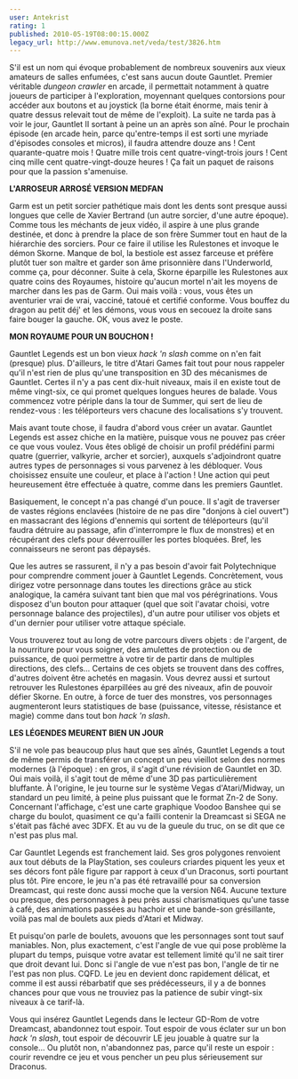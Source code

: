 ```yaml
---
user: Antekrist
rating: 1
published: 2010-05-19T08:00:15.000Z
legacy_url: http://www.emunova.net/veda/test/3826.htm
---
```

S'il est un nom qui évoque probablement de nombreux souvenirs aux vieux amateurs de salles enfumées, c'est sans aucun doute Gauntlet. Premier véritable _dungeon crawler_ en arcade, il permettait notamment à quatre joueurs de participer à l'exploration, moyennant quelques contorsions pour accéder aux boutons et au joystick (la borne était énorme, mais tenir à quatre dessus relevait tout de même de l'exploit). La suite ne tarda pas à voir le jour, Gauntlet II sortant à peine un an après son aîné. Pour le prochain épisode (en arcade hein, parce qu'entre-temps il est sorti une myriade d'épisodes consoles et micros), il faudra attendre douze ans ! Cent quarante-quatre mois ! Quatre mille trois cent quatre-vingt-trois jours ! Cent cinq mille cent quatre-vingt-douze heures ! Ça fait un paquet de raisons pour que la passion s'amenuise.  

  

**L'ARROSEUR ARROSÉ VERSION MEDFAN**  

Garm est un petit sorcier pathétique mais dont les dents sont presque aussi longues que celle de Xavier Bertrand (un autre sorcier, d'une autre époque). Comme tous les méchants de jeux vidéo, il aspire à une plus grande destinée, et donc à prendre la place de son frère Summer tout en haut de la hiérarchie des sorciers. Pour ce faire il utilise les Rulestones et invoque le démon Skorne. Manque de bol, la bestiole est assez farceuse et préfère plutôt tuer son maître et garder son âme prisonnière dans l'Underworld, comme ça, pour déconner. Suite à cela, Skorne éparpille les Rulestones aux quatre coins des Royaumes, histoire qu'aucun mortel n'ait les moyens de marcher dans les pas de Garm. Oui mais voilà : vous, vous êtes un aventurier vrai de vrai, vacciné, tatoué et certifié conforme. Vous bouffez du dragon au petit déj' et les démons, vous vous en secouez la droite sans faire bouger la gauche. OK, vous avez le poste.  

  

**MON ROYAUME POUR UN BOUCHON !**  

Gauntlet Legends est un bon vieux _hack 'n slash_ comme on n'en fait (presque) plus. D'ailleurs, le titre d'Atari Games fait tout pour nous rappeler qu'il n'est rien de plus qu'une transposition en 3D des mécanismes de Gauntlet. Certes il n'y a pas cent dix-huit niveaux, mais il en existe tout de même vingt-six, ce qui promet quelques longues heures de balade. Vous commencez votre périple dans la tour de Summer, qui sert de lieu de rendez-vous : les téléporteurs vers chacune des localisations s'y trouvent.  

Mais avant toute chose, il faudra d'abord vous créer un avatar. Gauntlet Legends est assez chiche en la matière, puisque vous ne pouvez pas créer ce que vous voulez. Vous êtes obligé de choisir un profil prédéfini parmi quatre (guerrier, valkyrie, archer et sorcier), auxquels s'adjoindront quatre autres types de personnages si vous parvenez à les débloquer. Vous choisissez ensuite une couleur, et place à l'action ! Une action qui peut heureusement être effectuée à quatre, comme dans les premiers Gauntlet.  

Basiquement, le concept n'a pas changé d'un pouce. Il s'agit de traverser de vastes régions enclavées (histoire de ne pas dire "donjons à ciel ouvert") en massacrant des légions d'ennemis qui sortent de téléporteurs (qu'il faudra détruire au passage, afin d'interrompre le flux de monstres) et en récupérant des clefs pour déverrouiller les portes bloquées. Bref, les connaisseurs ne seront pas dépaysés.  

Que les autres se rassurent, il n'y a pas besoin d'avoir fait Polytechnique pour comprendre comment jouer à Gauntlet Legends. Concrètement, vous dirigez votre personnage dans toutes les directions grâce au stick analogique, la caméra suivant tant bien que mal vos pérégrinations. Vous disposez d'un bouton pour attaquer (quel que soit l'avatar choisi, votre personnage balance des projectiles), d'un autre pour utiliser vos objets et d'un dernier pour utiliser votre attaque spéciale.  

Vous trouverez tout au long de votre parcours divers objets : de l'argent, de la nourriture pour vous soigner, des amulettes de protection ou de puissance, de quoi permettre à votre tir de partir dans de multiples directions, des clefs... Certains de ces objets se trouvent dans des coffres, d'autres doivent être achetés en magasin. Vous devrez aussi et surtout retrouver les Rulestones éparpillées au gré des niveaux, afin de pouvoir défier Skorne. En outre, à force de tuer des monstres, vos personnages augmenteront leurs statistiques de base (puissance, vitesse, résistance et magie) comme dans tout bon _hack 'n slash_.  

  

**LES LÉGENDES MEURENT BIEN UN JOUR**  

S'il ne vole pas beaucoup plus haut que ses aînés, Gauntlet Legends a tout de même permis de transférer un concept un peu vieillot selon des normes modernes (à l'époque) : en gros, il s'agit d'une révision de Gauntlet en 3D. Oui mais voilà, il s'agit tout de même d'une 3D pas particulièrement bluffante. À l'origine, le jeu tourne sur le système Vegas d'Atari/Midway, un standard un peu limité, à peine plus puissant que le format Zn-2 de Sony. Concernant l'affichage, c'est une carte graphique Voodoo Banshee qui se charge du boulot, quasiment ce qu'a failli contenir la Dreamcast si SEGA ne s'était pas fâché avec 3DFX. Et au vu de la gueule du truc, on se dit que ce n'est pas plus mal.  

Car Gauntlet Legends est franchement laid. Ses gros polygones renvoient aux tout débuts de la PlayStation, ses couleurs criardes piquent les yeux et ses décors font pâle figure par rapport à ceux d'un Draconus, sorti pourtant plus tôt. Pire encore, le jeu n'a pas été retravaillé pour sa conversion Dreamcast, qui reste donc aussi moche que la version N64\. Aucune texture ou presque, des personnages à peu près aussi charismatiques qu'une tasse à café, des animations passées au hachoir et une bande-son grésillante, voilà pas mal de boulets aux pieds d'Atari et Midway.  

Et puisqu'on parle de boulets, avouons que les personnages sont tout sauf maniables. Non, plus exactement, c'est l'angle de vue qui pose problème la plupart du temps, puisque votre avatar est tellement limité qu'il ne sait tirer que droit devant lui. Donc si l'angle de vue n'est pas bon, l'angle de tir ne l'est pas non plus. CQFD. Le jeu en devient donc rapidement délicat, et comme il est aussi rébarbatif que ses prédécesseurs, il y a de bonnes chances pour que vous ne trouviez pas la patience de subir vingt-six niveaux à ce tarif-là.  

Vous qui insérez Gauntlet Legends dans le lecteur GD-Rom de votre Dreamcast, abandonnez tout espoir. Tout espoir de vous éclater sur un bon _hack 'n slash_, tout espoir de découvrir LE jeu jouable à quatre sur la console... Ou plutôt non, n'abandonnez pas, parce qu'il reste un espoir : courir revendre ce jeu et vous pencher un peu plus sérieusement sur Draconus.